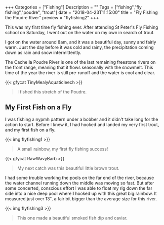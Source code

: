 +++
Categories = ["Fishing"]
Description = ""
Tags = ["fishing","fly fishing","poudre", "trout"]
date = "2018-04-23T11:15:00"
title = "Fly Fishing the Poudre River"
preview = "flyfishing2"
+++

This was my first time fly fishing ever. After attending St Peter's Fly Fishing school on Saturday, I went out on the water on my own in search of trout.

I got on the water around 8am, and it was a beautiful day, sunny and fairly warm. Just the day before it was cold and rainy, the precipitation coming down as rain and snow intermittently.

The Cache la Poudre River is one of the last remaining freestone rivers on the front range, meaning that it flows seasonally with the snowmelt. This time of the year the river is still pre-runoff and the water is cool and clear.

{{< gfycat TinyMealyAquaticleech >}}

> I fished this stretch of the Poudre.


## My First Fish on a Fly
I was fishing a nypmh pattern under a bobber and it didn't take long for the action to start. Before I knew it, I had hooked and landed my very first trout, and my first fish on a fly.

{{< img flyfishing1 >}}

> A small rainbow, my first fly fishing success!

{{< gfycat RawWavyBarb >}}

> My next catch was this beautiful little brown trout.


 I had some trouble working the pools on the far end of the river, because the water channel running down the middle was moving so fast. But after some concerted, conscious effort I was able to float my rig down the far side into a nice deep pool where I hooked up with this great big rainbow. It measured just over 13", a fair bit bigger than the average size for this river.

{{< img flyfishing3 >}}

> This one made a beautiful smoked fish dip and caviar.
